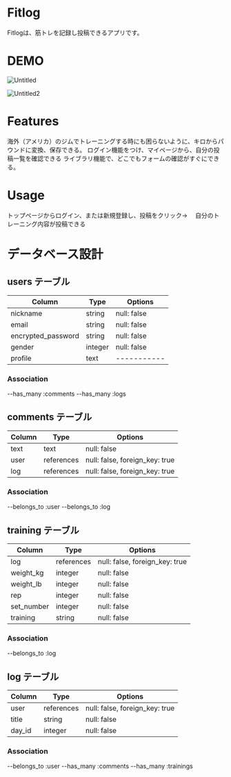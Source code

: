 # Fitlog
 
Fitlogは、筋トレを記録し投稿できるアプリです。
 

# DEMO
  
![Untitled](https://user-images.githubusercontent.com/70187032/108463437-bb350200-72c1-11eb-94bd-c33637f3c4fe.gif)
 
![Untitled2](https://user-images.githubusercontent.com/70187032/108463646-1cf56c00-72c2-11eb-8667-28037f4f32db.gif)

 
# Features
 
海外（アメリカ）のジムでトレーニングする時にも困らないように、キロからパウンドに変換、保存できる。
ログイン機能をつけ、マイページから、自分の投稿一覧を確認できる
ライブラリ機能で、どこでもフォームの確認がすぐにできる。
 
# Usage

 トップページからログイン、または新規登録し、投稿をクリック→
　自分のトレーニング内容が投稿できる
 
# データベース設計

## users テーブル

| Column             | Type    | Options     |
| ------------------ | ------  | ----------- |
| nickname           | string  | null: false |
| email              | string  | null: false |
| encrypted_password | string  | null: false |
| gender             | integer | null: false |
| profile            | text    | ----------- |

### Association
--has_many :comments
--has_many :logs

## comments テーブル

| Column             | Type       | Options                        |
| ------------------ | ---------- | ------------------------------ |
| text               | text       | null: false                    |
| user               | references | null: false, foreign_key: true |
| log                | references | null: false, foreign_key: true |

### Association
--belongs_to :user
--belongs_to :log

## training テーブル

| Column                | Type       | Options                        |
| --------------------- | ---------- | ------------------------------ |
| log                   | references | null: false, foreign_key: true |
| weight_kg             | integer    | null: false                    |
| weight_lb             | integer    | null: false                    |
| rep                   | integer    | null: false                    |
| set_number            | integer    | null: false                    |
| training              | string     | null: false                    |

### Association
--belongs_to :log



## log テーブル

| Column     | Type       | Options                        |
| ---------- | ---------- | ------------------------------ |
| user       | references | null: false, foreign_key: true |
| title      | string     | null: false                    |
| day_id     | integer    | null: false                    |

### Association
--belongs_to :user
--has_many :comments
--has_many :trainings
